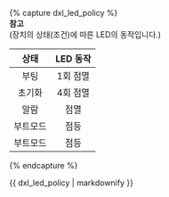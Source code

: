 {% capture dxl_led_policy %}  
**참고**  
(장치의 상태(조건)에 따른 LED의 동작입니다.)

| 상태     | LED 동작      |
|:--------:|:-------------:|
| 부팅     | 1회 점멸      |
| 초기화   | 4회 점멸      |
| 알람     | 점멸          |
| 부트모드 | 점등          |
| 부트모드 | 점등          |
{% endcapture %}
<div class="notice--danger">{{ dxl_led_policy | markdownify }}</div>
